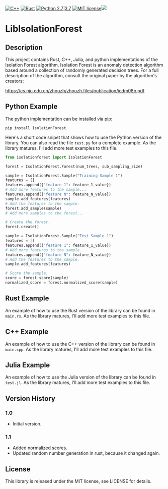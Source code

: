 [![C++](https://img.shields.io/badge/cpp-brightgreen.svg)]() [![Rust](https://img.shields.io/badge/rust-brightgreen.svg)](https://www.rust-lang.org) [![Python 2.7|3.7](https://img.shields.io/badge/python-2.7%2F3.7-brightgreen.svg)](https://www.python.org/) [![MIT license](http://img.shields.io/badge/license-MIT-brightgreen.svg)](http://opensource.org/licenses/MIT)![](https://travis-ci.com/msimms/LibIsolationForest.svg?branch=master)

# LibIsolationForest

## Description

This project contains Rust, C++, Julia, and python implementations of the Isolation Forest algorithm. Isolation Forest is an anomaly detection algorithm based around a collection of randomly generated decision trees. For a full description of the algorithm, consult the original paper by the algorithm's creators:

https://cs.nju.edu.cn/zhouzh/zhouzh.files/publication/icdm08b.pdf

## Python Example

The python implementation can be installed via pip:

```pip install IsolationForest```

Here's a short code snipet that shows how to use the Python version of the library. You can also read the file `test.py` for a complete example. As the library matures, I'll add more test examples to this file.

```python
from isolationforest import IsolationForest

forest = IsolationForest.Forest(num_trees, sub_sampling_size)

sample = IsolationForest.Sample("Training Sample 1")
features = []
features.append({"feature 1": feature_1_value})
# Add more features to the sample...
features.append({"feature N": feature_N_value})
sample.add_features(features)
# Add the features to the sample.
forest.add_sample(sample)
# Add more samples to the forest...

# Create the forest.
forest.create()

sample = IsolationForest.Sample("Test Sample 1")
features = []
features.append({"feature 1": feature_1_value})
# Add more features to the sample...
features.append({"feature N": feature_N_value})
# Add the features to the sample.
sample.add_features(features)

# Score the sample.
score = forest.score(sample)
normalized_score = forest.normalized_score(sample)
```

## Rust Example

An example of how to use the Rust version of the library can be found in `main.rs`. As the library matures, I'll add more test examples to this file.

## C++ Example

An example of how to use the C++ version of the library can be found in `main.cpp`. As the library matures, I'll add more test examples to this file.

## Julia Example

An example of how to use the Julia version of the library can be found in `test.jl`. As the library matures, I'll add more test examples to this file.

## Version History

### 1.0
* Initial version.

### 1.1
* Added normalized scores.
* Updated random number generation in rust, because it changed again.

## License

This library is released under the MIT license, see LICENSE for details.
